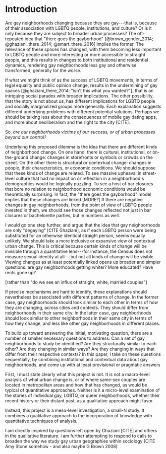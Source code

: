 ---
---

# Introduction

Are gay neighborhoods changing because they are gay---that is, because of their association with LGBTQ people, institutions, and culture? Or is it only because they are subject to broader urban processes? The oft-repeated idea that "there goes the gayborhood" [@brown_gender_2014; @ghaziani_there_2014; @smart_there_2016] implies the former. The relevance of these spaces has changed, with them becoming less important to LGBTQ people and more interesting or more accessible to straight people, and this results in changes to both institutional and residential dynamics, rendering gay neighborhoods less gay and otherwise transformed, generally for the worse.

If what we might think of as the success of LGBTQ movements, in terms of legal equality and public opinion change, results in the undermining of gay spaces [@ghaziani_there_2014; "isn't this what you wanted?"], that is an intriguing social paradox with broader implications. The other possibility, that the story is not about us, has different implications for LGBTQ people and socially marginalized groups more generally. Each explanation suggests different underlying problems with different potential solutions. Perhaps we should be talking less about the consequences of mobile gay dating apps, and more about neoliberalism and the right to the city [CITE].

So, *are our neighborhoods victims of our success, or of urban processes beyond our control?*

Underlying this proposed dilemma is the idea that there are different kinds of neighborhood change. On one hand, there is cultural, institutional, or on-the-ground change: changes in storefronts or symbols or crowds on the street. On the other there is structural or contextual change: changes in people, their characteristics, or economic conditions. We should suppose that these kinds of change are related. To see massive upheaval in street-level culture that had no impact on or reflection in a neighborhood's demographics would be logically puzzling. To see a host of bar closures that bore no relation to neighborhood economic conditions would be theoretically surprising. In fact, the "there goes the gayborhood" model implies that these changes are linked.[MORE?] If there are negative changes in gay neighborhoods, from the point of view of LGBTQ people invested in them, we should see those changes reflected not just in bar closures or bachelorette parties, but in numbers as well.

I would go one step further, and argue that the idea that gay neighborhoods are only "degaying" [CITE Ghaziani], as if each LGBTQ person were being substituted for an otherwise identical straight person, seems equally unlikely. We should take a more inclusive or expansive view of contextual urban change. This is critical because certain kinds of change will be invisible through a quantitative lens---for instance, the Census does not measure sexual identity at all---but not all kinds of change will be visible. Viewing changes as at least potentially linked opens up broader and simpler questions: are gay neighborhoods getting whiter? More educated? Have rents gone up?

[rather than "do we see an influx of straight, white, married couples"]

If precise mechanisms are hard to identify, these explanations should nevertheless be associated with different patterns of change. In the former case, gay neighborhoods should look similar to each other in terms of how they are changing, across cities and contexts. They should differ from neighborhoods in their same city. In the latter case, gay neighborhoods should look similar to other neighborhoods in their same city in terms of how they change, and less like other gay neighborhoods in different places.

To build up toward answering the initial, motivating question, there are a number of smaller necessary questions to address. Can a set of gay neighborhoods to study be identified? Are they structurally similar to each other? Are they changing in similar ways? Are they changing in ways that differ from their respective contexts? In this paper, I take on these questions sequentially, by combining institutional and contextual data about gay neighborhoods, and come up with at least provisional or pragmatic answers


First, I must state clearly what this project is not. It is not a macro-level analysis of what urban change is, or of where same-sex couples are located in metropolitan areas and how that has changed, as would be typical of quantitative approaches. Neither is it a micro-level examination of the stories of individual gay, LGBTQ, or queer neighborhoods, whether their recent history or their distant past, as a qualitative approach might favor.

Instead, this project is a meso-level investigation, a small-N study. It combines a qualitative approach to the incorporation of knowledge with quantitative techniques of analysis.

I am directly inspired by questions left open by Ghaziani [CITE] and others in the qualitative literature. I am further attempting to respond to calls to broaden the way we study gay urban geographies within sociology [CITE Amy Stone somehow - and also maybe G Brown 2008]
